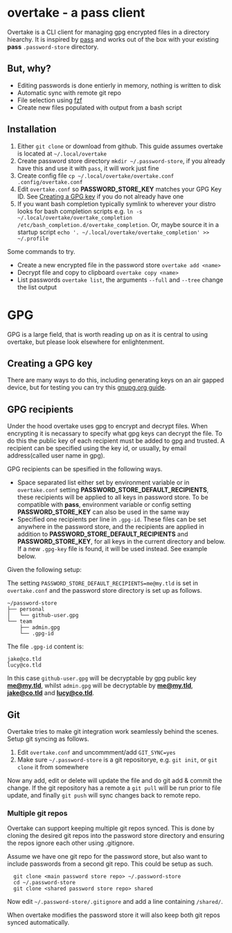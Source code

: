 # overtake - a pass client

Overtake is a CLI client for managing gpg encrypted files in a directory hiearchy. It is inspired by [pass](https://www.passwordstore.org/) and works out of the box with your existing **pass** `.password-store` directory.


## But, why?

- Editing passwords is done entierly in memory, nothing is written to disk
- Automatic sync with remote git repo
- File selection using [fzf](https://github.com/junegunn/fzf)
- Create new files populated with output from a bash script


## Installation

1. Either `git clone` or download from github. This guide assumes overtake is located at `~/.local/overtake`
2. Create password store directory `mkdir ~/.password-store`, if you already have this and use it with `pass`, it will work just fine
3. Create config file `cp ~/.local/overtake/overtake.conf .config/overtake.conf`
4. Edit `overtake.conf` so **PASSWORD_STORE_KEY** matches your GPG Key ID. See [Creating a GPG key](#creating-a-gpg-key) if you do not already have one
5. If you want bash completion typically symlink to wherever your distro looks for bash completion scripts e.g. `ln -s ~/.local/overtake/overtake_completion /etc/bash_completion.d/overtake_completion`. Or, maybe source it in a startup script `echo '. ~/.local/overtake/overtake_completion' >> ~/.profile`

Some commands to try.

- Create a new encrypted file in the password store `overtake add <name>`
- Decrypt file and copy to clipboard `overtake copy <name>`
- List passwords `overtake list`, the arguments `--full` and `--tree` change the list output


# GPG

GPG is a large field, that is worth reading up on as it is central to using overtake, but please look elsewhere for enlightenment.

## Creating a GPG key

There are many ways to do this, including generating keys on an air gapped device, but for testing you can try this [gnupg.org guide](https://www.gnupg.org/gph/en/manual/c14.html).

## GPG recipients

Under the hood overtake uses gpg to encrypt and decrypt files. When encrypting it is necassary to specify what gpg keys can decrypt the file. To do this the public key of each recipient must be added to gpg and trusted. A recipient can be specified using the key id, or usually, by email address(called user name in gpg). 

GPG recipients can be spesified in the following ways.

* Space separated list either set by environment variable or in `overtake.conf` setting **PASSWORD_STORE_DEFAULT_RECIPIENTS**, these recipients will be applied to all keys in password store. To be compatible with **pass**, environment variable or config setting **PASSWORD_STORE_KEY** can also be used in the same way
* Specified one recipients per line in `.gpg-id`. These files can be set anywhere in the password store, and the recipients are applied in addition to **PASSWORD_STORE_DEFAULT_RECIPIENTS** and **PASSWORD_STORE_KEY**, for all keys in the current directory and below. If a new `.gpg-key` file is found, it will be used instead. See example below.

Given the following setup:

The setting `PASSWORD_STORE_DEFAULT_RECIPIENTS=me@my.tld` is set in `overtake.conf` and the password store directory is set up as follows.

```
~/password-store
├── personal
│   └── github-user.gpg
└── team
    ├── admin.gpg
    └── .gpg-id
```

The file `.gpg-id` content is:

```
jake@co.tld
lucy@co.tld
```

In this case `github-user.gpg` will be decryptable by gpg public key **me@my.tld**, whilst `admin.gpg` will be decryptable by **me@my.tld**, **jake@co.tld** and **lucy@co.tld**.


## Git

Overtake tries to make git integration work seamlessly behind the scenes. Setup git syncing as follows.

1. Edit `overtake.conf` and uncommment/add `GIT_SYNC=yes`
2. Make sure `~/.password-store` is a git repositorye, e.g. `git init`, or `git clone` it from somewhere

Now any add, edit or delete will update the file and do git add & commit the change. If the git repository has a remote a `git pull` will be run prior to file update, and finally `git push` will sync changes back to remote repo.


### Multiple git repos

Overtake can support keeping multiple git repos synced. This is done by cloning the desired git repos into the password store directory and ensuring the repos ignore each other using .gitignore.

Assume we have one git repo for the password store, but also want to include passwords from a second git repo. This could be setup as such.

```
  git clone <main password store repo> ~/.password-store
  cd ~/.password-store
  git clone <shared password store repo> shared
```

Now edit `~/.password-store/.gitignore` and add a line containing `/shared/`.

When overtake modifies the password store it will also keep both git repos synced automatically.








